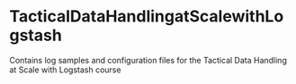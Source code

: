 # TacticalDataHandlingatScalewithLogstash
Contains log samples and configuration files for the Tactical Data Handling at Scale with Logstash course
